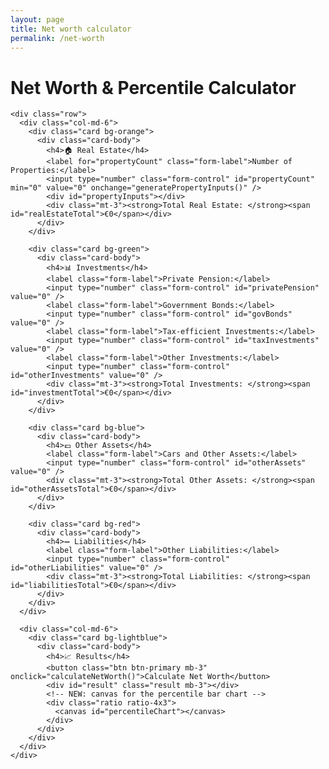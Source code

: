 ```yaml
---
layout: page
title: Net worth calculator
permalink: /net-worth
---
```


<html lang="en">
<head>
  <meta charset="UTF-8" />
  <meta name="viewport" content="width=device-width, initial-scale=1.0" />
  <title>Net Worth Calculator</title>
  <link href="https://cdn.jsdelivr.net/npm/bootstrap@5.3.0/dist/css/bootstrap.min.css" rel="stylesheet">
  <script src="https://cdn.jsdelivr.net/npm/chart.js"></script>
  <style>
    body.dark-mode {
      background-color: #121212;
      color: #ffffff;
    }
    .card { margin-bottom: 20px; }
    .result { font-weight: bold; font-size: 1.2em; }
    .bg-orange { background-color: #ffe5b4; }
    .bg-green { background-color: #d4edda; }
    .bg-blue { background-color: #d1ecf1; }
    .bg-red { background-color: #f8d7da; }
    .bg-lightblue { background-color: #b3e5fc; }
    /* FIX: removed extra stray brace that broke the stylesheet */
  </style>
</head>
<body class="bg-light">
  <div class="container py-4">
    <div class="d-flex justify-content-between align-items-center mb-4">
      <h1>Net Worth & Percentile Calculator</h1>
    </div>

    <div class="row">
      <div class="col-md-6">
        <div class="card bg-orange">
          <div class="card-body">
            <h4>🏠 Real Estate</h4>
            <label for="propertyCount" class="form-label">Number of Properties:</label>
            <input type="number" class="form-control" id="propertyCount" min="0" value="0" onchange="generatePropertyInputs()" />
            <div id="propertyInputs"></div>
            <div class="mt-3"><strong>Total Real Estate: </strong><span id="realEstateTotal">€0</span></div>
          </div>
        </div>

        <div class="card bg-green">
          <div class="card-body">
            <h4>📊 Investments</h4>
            <label class="form-label">Private Pension:</label>
            <input type="number" class="form-control" id="privatePension" value="0" />
            <label class="form-label">Government Bonds:</label>
            <input type="number" class="form-control" id="govBonds" value="0" />
            <label class="form-label">Tax-efficient Investments:</label>
            <input type="number" class="form-control" id="taxInvestments" value="0" />
            <label class="form-label">Other Investments:</label>
            <input type="number" class="form-control" id="otherInvestments" value="0" />
            <div class="mt-3"><strong>Total Investments: </strong><span id="investmentTotal">€0</span></div>
          </div>
        </div>

        <div class="card bg-blue">
          <div class="card-body">
            <h4>💶 Other Assets</h4>
            <label class="form-label">Cars and Other Assets:</label>
            <input type="number" class="form-control" id="otherAssets" value="0" />
            <div class="mt-3"><strong>Total Other Assets: </strong><span id="otherAssetsTotal">€0</span></div>
          </div>
        </div>

        <div class="card bg-red">
          <div class="card-body">
            <h4>➖ Liabilities</h4>
            <label class="form-label">Other Liabilities:</label>
            <input type="number" class="form-control" id="otherLiabilities" value="0" />
            <div class="mt-3"><strong>Total Liabilities: </strong><span id="liabilitiesTotal">€0</span></div>
          </div>
        </div>
      </div>

      <div class="col-md-6">
        <div class="card bg-lightblue">
          <div class="card-body">
            <h4>📈 Results</h4>
            <button class="btn btn-primary mb-3" onclick="calculateNetWorth()">Calculate Net Worth</button>
            <div id="result" class="result mb-3"></div>
            <!-- NEW: canvas for the percentile bar chart -->
            <div class="ratio ratio-4x3">
              <canvas id="percentileChart"></canvas>
            </div>
          </div>
        </div>
      </div>
    </div>
  </div>

  <script>
    const percentiles = [
      3160000, 997801, 751807, 601008, 522823, 455581, 412012, 369040, 339199, 331937,
      311980, 297613, 283245, 268878, 254510, 248353, 239732, 231112, 222491, 213871,
      205250, 196630, 188009, 179389, 170768, 165021, 160506, 155990, 151475, 146959,
      142444, 137928, 133413, 128897, 124382, 123150, 119866, 116582, 113298, 110014,
      106730, 103446, 100162, 96878, 93594, 92116, 89817, 87519, 85220, 82921,
      80622, 78323, 76025, 73726, 71427, 70606, 68554, 66501, 64449, 62396,
      60344, 58291, 56239, 54186, 52134, 51313, 49260, 47208, 45155, 43103,
      41050, 38998, 36945, 34893, 32840, 31609, 29967, 28325, 26683, 25041,
      23399, 21757, 20115, 18473, 16831, 16215, 14778, 13341, 11905, 10468,
      9031, 7594, 6158, 4721, 3284, 2627, 1970, 1314, 657, 0
    ];

   

    function generatePropertyInputs() {
      const count = parseInt(document.getElementById("propertyCount").value) || 0;
      const container = document.getElementById("propertyInputs");
      container.innerHTML = "";

      for (let i = 0; i < count; i++) {
        const div = document.createElement("div");
        div.classList.add("mb-3");
        div.innerHTML = `
          <h5>Property ${i + 1}</h5>
          <label class="form-label">Property Value:</label>
          <input type="number" class="form-control" id="propertyValue${i}" value="0" />
          <label class="form-label">Remaining Mortgage:</label>
          <input type="number" class="form-control" id="propertyMortgage${i}" value="0" />
        `;
        container.appendChild(div);
      }
    }

    function calculateNetWorth() {
      let netWorth = 0;
      const count = parseInt(document.getElementById("propertyCount").value) || 0;
      let realEstateTotal = 0;

      for (let i = 0; i < count; i++) {
        const value = parseFloat(document.getElementById(`propertyValue${i}`).value) || 0;
        const mortgage = parseFloat(document.getElementById(`propertyMortgage${i}`).value) || 0;
        realEstateTotal += (value - mortgage);
      }

      let investments =
        (parseFloat(document.getElementById("privatePension").value) || 0) +
        (parseFloat(document.getElementById("govBonds").value) || 0) +
        (parseFloat(document.getElementById("taxInvestments").value) || 0) +
        (parseFloat(document.getElementById("otherInvestments").value) || 0);

      let otherAssets = parseFloat(document.getElementById("otherAssets").value) || 0;
      let liabilities = parseFloat(document.getElementById("otherLiabilities").value) || 0;

      netWorth = realEstateTotal + investments + otherAssets - liabilities;

      // Percentile: find first threshold the net worth meets or exceeds
      let percentile = 100;
      for (let i = 0; i < percentiles.length; i++) {
        if (netWorth >= percentiles[i]) {
          percentile = i + 1;
          break;
        }
      }

      document.getElementById("realEstateTotal").innerText = `€${realEstateTotal.toLocaleString()}`;
      document.getElementById("investmentTotal").innerText = `€${investments.toLocaleString()}`;
      document.getElementById("otherAssetsTotal").innerText = `€${otherAssets.toLocaleString()}`;
      document.getElementById("liabilitiesTotal").innerText = `€${liabilities.toLocaleString()}`;

      document.getElementById("result").innerText =
        `Estimated Net Worth: €${netWorth.toLocaleString()}\nEstimated Wealth Percentile: Top ${percentile} percentile`;

      drawChart(netWorth);
    }

    function drawChart(userNetWorth) {
      const canvas = document.getElementById("percentileChart"); // NEW
      if (!canvas) return; // NEW: graceful no-op if canvas isn't present
      const ctx = canvas.getContext("2d");

      if (window.percentileChart) window.percentileChart.destroy();

      const reversed = [...percentiles].reverse(); // now 0..99th ascending visually
      const barColors = reversed.map(v => v < userNetWorth ? '#0d6efd' : '#ccc');

      window.percentileChart = new Chart(ctx, {
        type: 'bar',
        data: {
          labels: Array.from({ length: 100 }, (_, i) => `${100 - i}`), // show 100..1
          datasets: [{
            data: reversed,
            backgroundColor: barColors,
            borderWidth: 1
          }]
        },
        options: {
          responsive: true,
          maintainAspectRatio: false, // works nicely with the .ratio wrapper
          plugins: {
            legend: { display: false },
            tooltip: { mode: 'index' }
          },
          scales: {
            x: {
              reverse: true,
              ticks: { autoSkip: true, maxRotation: 90, minRotation: 90 }
            },
            y: { beginAtZero: true }
          }
        }
      });
    }
  </script>
</body>
</html>
